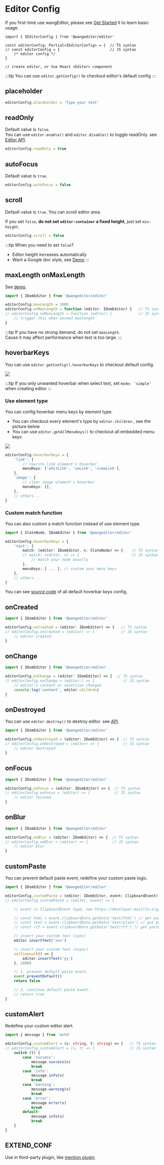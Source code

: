 # Editor Config

If you first-time use wangEditor, please see [Get Started](./getting-started.md) it to learn basic usage.


```ts{5}
import { IEditorConfig } from '@wangeditor/editor'

const editorConfig: Partial<IEditorConfig> = {  // TS syntax
// const editorConfig = {                       // JS syntax
    /* editor config */
}

// create editor, or Vue React <Editor> component
```

:::tip
You can use `editor.getConfig()` to checkout editor's default config
:::

## placeholder

```ts
editorConfig.placeholder = 'Type your text'
```

## readOnly

Default value is `false`. <br>
You can use `editor.enable()` and `editor.disable()` to toggle readOnly. see [Editor API](./API.md).

```ts
editorConfig.readOnly = true
```

## autoFocus

Default value is `true`.

```ts
editorConfig.autoFocus = false
```

## scroll

Default value is `true`. You can scroll editor area.

If you set `false`, **do not set `editor-container` a fixed height**, just set `min-height`.

```ts
editorConfig.scroll = false
```

:::tip
When you need to set `false`?
- Editor height increases automatically
- Want a Google doc style, see [Demo](https://www.wangeditor.com/demo/like-qq-doc.html?lang=en)
:::

## maxLength onMaxLength

See [demo](https://www.wangeditor.com/demo/max-length.html?lang=en).

```ts
import { IDomEditor } from '@wangeditor/editor'

editorConfig.maxLength = 1000
editorConfig.onMaxLength = function (editor: IDomEditor) {   // TS syntax
// editorConfig.onMaxLength = function (editor) {            // JS syntax
    // trigger this when exceed maxlength
}
```

:::tip
If you have no strong demand, do not set `maxLength`.<br>
Cause it may affect performance when text is too large.
:::

## hoverbarKeys

You can use `editor.getConfig().hoverbarKeys` to checkout default config.

![](/image/hoverbar-en.png)

:::tip
If you only unwanted hoverbar when select text, set `mode: 'simple'` when creating editor
:::

### Use element type

You can config hoverbar menu keys by element type.<br>

- You can checkout every element's type by `editor.children` , see the picture below
- You can use `editor.getAllMenuKeys()` to checkout all embedded menu keys

![](/image/elem-type-en.png)

```ts
editorConfig.hoverbarKeys = {
    'link': {
        // rewrite link element's hoverbar
        menuKeys: ['editLink', 'unLink', 'viewLink'],
    },
    'image': {
        // clear image element's hoverbar
        menuKeys: [],
    },
    // others...
}
```

### Custom match function

You can also custom a match function instead of use element type.

```ts
import { SlateNode, IDomEditor } from '@wangeditor/editor'

editorConfig.hoverbarKeys = {
    'text': {
        match: (editor: IDomEditor, n: SlateNode) => {    // TS syntax
        // match: (editor, n) => {                        // JS syntax
            // match your node exactly
        },
        menuKeys: [ ... ], // custom your menu keys
    },
    // others...
}
```

You can see [source code](https://github.com/wangeditor-team/wangEditor/blob/master/packages/editor/src/init-default-config/config/hoverbar.ts) of all default hoverbar keys config.

## onCreated

```ts
import { IDomEditor } from '@wangeditor/editor'

editorConfig.onCreated = (editor: IDomEditor) => {   // TS syntax
// editorConfig.onCreated = (editor) => {            // JS syntax
    // editor created
}
```

## onChange

```ts
import { IDomEditor } from '@wangeditor/editor'

editorConfig.onChange = (editor: IDomEditor) => {  // TS syntax
// editorConfig.onChange = (editor:) => {             // JS syntax
    // editor's content or selection changed
    console.log('content', editor.children)
}
```

## onDestroyed

You can use `editor.destroy()` to destroy editor. see [API](./API.md).

```ts
import { IDomEditor } from '@wangeditor/editor'

editorConfig.onDestroyed = (editor: IDomEditor) => {  // TS syntax
// editorConfig.onDestroyed = (editor) => {           // JS syntax
    // editor destroyed
}
```

## onFocus

```ts
import { IDomEditor } from '@wangeditor/editor'

editorConfig.onFocus = (editor: IDomEditor) => {  // TS syntax
// editorConfig.onFocus = (editor) => {           // JS syntax
    // editor focused
}
```

## onBlur

```ts
import { IDomEditor } from '@wangeditor/editor'

editorConfig.onBlur = (editor: IDomEditor) => {  // TS syntax
// editorConfig.onBlur = (editor) => {           // JS syntax
    // editor blur
}
```

## customPaste

You can prevent default paste event, redefine your custom paste logic.

```ts
import { IDomEditor } from '@wangeditor/editor'

editorConfig.customPaste = (editor: IDomEditor, event: ClipboardEvent): boolean => {  // TS syntax
// editorConfig.customPaste = (editor, event) => {                                    // JS syntax

    // event is ClipboardEvent type, see https://developer.mozilla.org/zh-CN/docs/Web/API/ClipboardEvent

    // const html = event.clipboardData.getData('text/html') // get paste html
    // const text = event.clipboardData.getData('text/plain') // get paste text
    // const rtf = event.clipboardData.getData('text/rtf') // get paste rtf data (word, wsp...)

    // insert your custom text (sync)
    editor.insertText('xxx')

    // insert your custom text (async)
    setTimeout(() => {
        editor.insertText('yy')
    }, 1000)

    // 1. prevent default paste event.
    event.preventDefault()
    return false

    // 2. continue default paste event.
    // return true
}
```

## customAlert

Redefine your custom editor alert.

```ts
import { message } from 'antd'

editorConfig.customAlert = (s: string, t: string) => {   // TS syntax
// editorConfig.customAlert = (s, t) => {                // JS syntax
    switch (t) {
        case 'success':
            message.success(s)
            break
        case 'info':
            message.info(s)
            break
        case 'warning':
            message.warning(s)
            break
        case 'error':
            message.error(s)
            break
        default:
            message.info(s)
            break
    }
}
```

## EXTEND_CONF

Use in third-party plugin, like [mention plugin](https://github.com/wangeditor-team/wangEditor-plugin-mention/blob/main/README-en.md).
